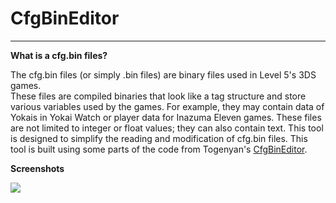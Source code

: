 # CfgBinEditor
___________________________________________________________________________

**What is a cfg.bin files?**

The cfg.bin files (or simply .bin files) are binary files used in Level 5's 3DS games.  
These files are compiled binaries that look like a tag structure and store various variables used by the games. For example, they may contain data of Yokais in Yokai Watch or player data for Inazuma Eleven games. These files are not limited to integer or float values; they can also contain text. This tool is designed to simplify the reading and modification of cfg.bin files.
This tool is built using some parts of the code from Togenyan's [CfgBinEditor](https://github.com/togenyan/CfgBinEditor).

**Screenshots**

![](https://imgur.com/XjHIvRM.png)
